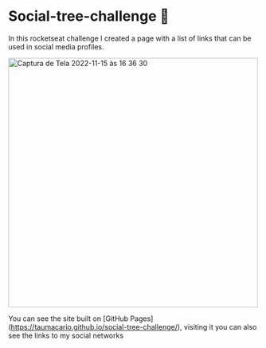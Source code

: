 # Social-tree-challenge 📱

In this rocketseat challenge I created a page with a list of links that can be used in social media profiles.


<img width="501" alt="Captura de Tela 2022-11-15 às 16 36 30" src="https://user-images.githubusercontent.com/97693624/202009947-6adef81a-1c9f-440b-a88e-7bb4881c65ec.png">


You can see the site built on [GitHub Pages] (https://taumacario.github.io/social-tree-challenge/), visiting it you can also see the links to my social networks

